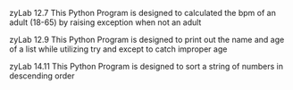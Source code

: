 zyLab 12.7 
This Python Program is designed to calculated the bpm of an adult (18-65) by raising exception when not an adult

zyLab 12.9
This Python Program is designed to print out the name and age of a list while utilizing try and except to catch improper age

zyLab 14.11
This Python Program is designed to sort a string of numbers in descending order